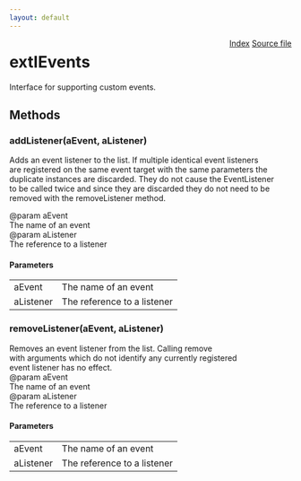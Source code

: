 ```yaml
---
layout: default
---
```

<div class='links' style='float:right'><a href="../index.html">Index</a>
<a href="http://dxr.mozilla.org/mozilla-central/source/toolkit/components/exthelper/extIApplication.idl">Source file</a>
</div>

# extIEvents #
  
Interface for supporting custom events.  
  

## Methods ##

### addListener(aEvent, aListener) ###
  
Adds an event listener to the list. If multiple identical event listeners  
are registered on the same event target with the same parameters the  
duplicate instances are discarded. They do not cause the EventListener  
to be called twice and since they are discarded they do not need to be  
removed with the removeListener method.  
  
@param   aEvent  
         The name of an event  
@param   aListener  
         The reference to a listener  
  

#### Parameters ####

<table>

<tr>
<td>aEvent</td>
<td>         The name of an event  
</td>
</tr>

<tr>
<td>aListener</td>
<td>         The reference to a listener  
</td>
</tr>

</table>

### removeListener(aEvent, aListener) ###
  
Removes an event listener from the list. Calling remove  
with arguments which do not identify any currently registered  
event listener has no effect.  
@param   aEvent  
         The name of an event  
@param   aListener  
         The reference to a listener  
  

#### Parameters ####

<table>

<tr>
<td>aEvent</td>
<td>         The name of an event  
</td>
</tr>

<tr>
<td>aListener</td>
<td>         The reference to a listener  
</td>
</tr>

</table>
